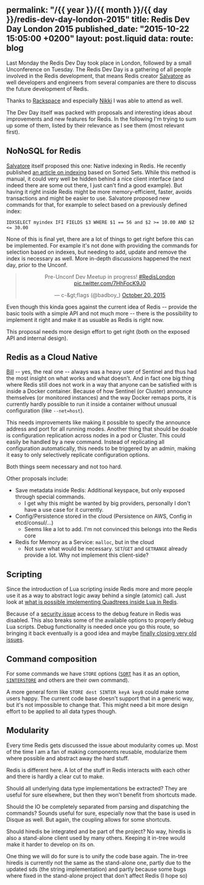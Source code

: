 permalink: "/{{ year }}/{{ month }}/{{ day }}/redis-dev-day-london-2015"
title: Redis Dev Day London 2015
published_date: "2015-10-22 15:05:00 +0200"
layout: post.liquid
data:
  route: blog
---
Last Monday the Redis Dev Day took place in London, followed by a small Unconference on Tuesday.
The Redis Dev Day is a gathering of all people involved in the Redis development,
that means Redis creator [Salvatore][antirez] as well developers and engineers from several companies
are there to discuss the future development of Redis.

Thanks to [Rackspace][] and especially [Nikki][] I was able to attend as well.

The Dev Day itself was packed with proposals and interesting ideas about improvements and new features for Redis.
In the following I'm trying to sum up some of them, listed by their relevance as I see them (most relevant first).

## NoNoSQL for Redis

[Salvatore][antirez] itself proposed this one: Native indexing in Redis.
He recently published [an article on indexing][indexing] based on Sorted Sets.
While this method is manual, it could very well be hidden behind a nice client interface (and indeed there are some out there, I just can't find a good example).
But having it right inside Redis might be more memory-efficient, faster, avoids transactions and might be easier to use.
Salvatore proposed new commands for that, for example to select based on a previously defined index:

```
IDXSELECT myindex IFI FIELDS $3 WHERE $1 == 56 and $2 >= 10.00 AND $2 <= 30.00
```

None of this is final yet, there are a lot of things to get right before this can be implemented.
For example it's not done with providing the commands for selection based on indexes, but needing to add, update and remove the index is necessary as well.
More in-depth discussions happened the next day, prior to the Unconf.

<center>
<blockquote class="twitter-tweet" lang="en"><p lang="en" dir="ltr">Pre-Unconf Dev Meetup in progress! <a href="https://twitter.com/hashtag/RedisLondon?src=hash">#RedisLondon</a> <a href="https://t.co/7HhFocK9J0">pic.twitter.com/7HhFocK9J0</a></p>&mdash; c-&amp;gt;flags (@badboy_) <a href="https://twitter.com/badboy_/status/656499542750269441">October 20, 2015</a></blockquote>
<script async src="//platform.twitter.com/widgets.js" charset="utf-8"></script>
</center>

Even though this kinda goes against the current idea of Redis
-- provide the basic tools with a simple API and not much more --
there is the possibility to implement it right and make it as usuable as Redis is right now.

This proposal needs more design effort to get right (both on the exposed API and internal design).

## Redis as a Cloud Native

[Bill][] -- yes, the real one -- always was a heavy user of Sentinel and thus had the most insight on what works and what doesn't.
And in fact one big thing where Redis still does not work in a way that anyone can be satisfied with is inside a Docker container.
Because of how Sentinel (or Cluster) announce themselves (or monitored instances) and the way Docker remaps ports,
it is currently hardly possible to run it inside a container without unusual configuration (like `--net=host`).

This needs improvements like making it possible to specify the announce address and port for all running modes.
Another thing that should be doable is configuration replication across nodes in a pod or Cluster.
This could easily be handled by a new command.
Instead of replicating all configuration automatically, this needs to be triggered by an admin, making it easy to only selectively replicate configuration options.

Both things seem necessary and not too hard.

Other proposals include:

* Save metadata inside Redis: Additional keyspace, but only exposed through special commands.
    * I get why this might be wanted by big providers, personally I don't have a use case for it currently.
* Config/Persistence stored in the cloud (Persistence on AWS, Config in etcd/consul/...)
    * Seems like a lot to add. I'm not convinced this belongs into the Redis core
* Redis for Memory as a Service: `malloc`, but in the cloud
    * Not sure what would be necessary. `SET`/`GET` and `GETRANGE` already provide a lot. Why not implement this client-side?

## Scripting

Since the introduction of Lua scripting inside Redis more and more people use it as a way to abstract logic away behind a single (atomic) call.
Just look at [what is possible implementing Quadtrees inside Lua in Redis][lua-quadtree].

Because of a [security issue](http://benmmurphy.github.io/blog/2015/06/04/redis-eval-lua-sandbox-escape/) access to the debug feature in Redis was disabled.
This also breaks some of the available options to properly debug Lua scripts.
Debug functionality is needed once you go this route, so bringing it back eventually is a good idea and maybe [finally closing very old issues](https://github.com/antirez/redis/pull/732).

## Command composition

For some commands we have `STORE` options ([`SORT`](http://redis.io/commands/sort) has it as an option, [`SINTERSTORE`](http://redis.io/commands/sinterstore) and others are their own command).

A more general form like `STORE dest SINTER keyA keyB` could make some users happy.
The current code base doesn't support that in a generic way, but it's not impossible to change that.
This might need a bit more design effort to be applied to all data types though.

## Modularity

Every time Redis gets discussed the issue about modularity comes up.
Most of the time I am a fan of making components reusable, modularize them where possible and abstract away the hard stuff.

Redis is different here.
A lot of the stuff in Redis interacts with each other and there is hardly a clear cut to make.

Should all underlying data type implementations be extracted?
They are useful for sure elsewhere, but then they won't benefit from shortcuts made.

Should the IO be completely separated from parsing and dispatching the commands?
Sounds useful for sure, especially now that the base is used in Disque as well.
But again, the coupling allows for some shortcuts.

Should hiredis be integrated and be part of the project? No way, hiredis is also a stand-alone client used by many others.
Keeping it in-tree would make it harder to develop on its on.

One thing we will do for sure is to unify the code base again.
The in-tree hiredis is currently not the same as the stand-alone one, partly due to the updated sds (the string implementation)
and partly because some bugs where fixed in the stand-alone project that don't affect Redis (I hope so)

[redislabs]: https://redislabs.com/
[rackspace]: http://www.rackspace.com/
[nikki]: https://twitter.com/nikkitirado
[antirez]: http://twitter.com/antirez
[indexing]: http://redis.io/topics/indexes
[bill]: http://twitter.com/ucntcme
[lua-quadtree]: https://gist.github.com/itamarhaber/c1ffda42d86b314ea701
